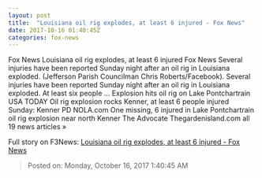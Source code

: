 ```yaml
---
layout: post
title:  "Louisiana oil rig explodes, at least 6 injured - Fox News"
date: 2017-10-16 01:40:45Z
categories: fox-news
---
```


Fox News Louisiana oil rig explodes, at least 6 injured Fox News Several injuries have been reported Sunday night after an oil rig in Louisiana exploded. (Jefferson Parish Councilman Chris Roberts/Facebook). Several injuries have been reported Sunday night after an oil rig in Louisiana exploded. At least six people ... Explosion hits oil rig on Lake Pontchartrain USA TODAY Oil rig explosion rocks Kenner, at least 6 people injured Sunday: Kenner PD NOLA.com One missing, 6 injured in Lake Pontchartrain oil rig explosion near north Kenner The Advocate Thegardenisland.com all 19 news articles »


Full story on F3News: [Louisiana oil rig explodes, at least 6 injured - Fox News](http://www.f3nws.com/n/4f3pRG)

> Posted on: Monday, October 16, 2017 1:40:45 AM
